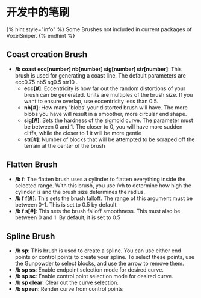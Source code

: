 # 开发中的笔刷
{% hint style="info" %}
Some Brushes not included in current packages of VoxelSniper.
{% endhint %}



## Coast creation Brush
* **/b coast ecc[number] nb[number] sig[number] str[number]**: This brush is used for generating a coast line. The default parameters are ecc0.75 nb5 sg0.5 str10 .
    * **ecc[#]**: Eccentricity is how far out the random distortions of your brush can be generated. Units are multiples of the brush size. If you want to ensure overlap, use eccentricity less than 0.5.
    * **nb[#]**: How many 'blobs' your distorted brush will have. The more blobs you have will result in a smoother, more circular end shape.
    * **sig[#]**: Sets the hardness of the sigmoid curve. The parameter must be between 0 and 1. The closer to 0, you will have more sudden cliffs, while the closer to 1 it will be more gentle
    * **str[#]**: Number of blocks that will be attempted to be scraped off the terrain at the center of the brush

## Flatten Brush
* **/b f**: The flatten brush uses a cylinder to flatten everything inside the selected range. With this brush, you use /vh to determine how high the cylinder is and the brush size determines the radius.  
* **/b f f[#]**: This sets the brush falloff. The range of this argument must be between 0-1. This is set to 0.5 by default.
* **/b f s[#]**: This sets the brush falloff smoothness. This must also be between 0 and 1. By default, it is set to 0.5

## Spline Brush
* **/b sp**: This brush is used to create a spline. You can use either end points or control points to create your spline. To select these points, use the Gunpowder to select blocks, and use the arrow to remove them.
* **/b sp ss**: Enable endpoint selection mode for desired curve.
* **/b sp sc**: Enable control point selection mode for desired curve.
* **/b sp clear**: Clear out the curve selection.
* **/b sp ren**: Render curve from control points